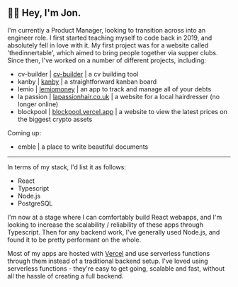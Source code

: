 ## 👋🏼 Hey, I'm Jon.


I'm currently a Product Manager, looking to transition across into an engineer role. I first started teaching myself to code back in 2019, and absolutely fell in love with it. My first project was for a website called 'thedinnertable', which aimed to bring people together via supper clubs. Since then, I've worked on a number of different projects, including:

- cv-builder | [cv-builder](https://cv-builder.app) | a cv building tool
- kanby | [kanby](https://kanby.vercel.app) | a straightforward kanban board
- lemio | [lemiomoney](https://lemio-rho.vercel.app) | an app to track and manage all of your debts
- la passion | [lapassionhair.co.uk](http://lapassionhair.co.uk) | a website for a local hairdresser (no longer online)
- blockpool | [blockpool.vercel.app](https://blockpool.vercel.app) | a website to view the latest prices on the biggest crypto assets

Coming up: 
- emble | a place to write beautiful documents

***

In terms of my stack, I'd list it as follows:

- React
- Typescript
- Node.js
- PostgreSQL

I'm now at a stage where I can comfortably build React webapps, and I'm looking to increase the scalability / reliability of these apps through Typescript. Then for any backend work, I've generally used Node.js, and found it to be pretty performant on the whole. 

Most of my apps are hosted with [Vercel](https://vercel.com) and use serverless functions through them instead of a traditional backend setup. I've loved using serverless functions - they're easy to get going, scalable and fast, without all the hassle of creating a full backend.
